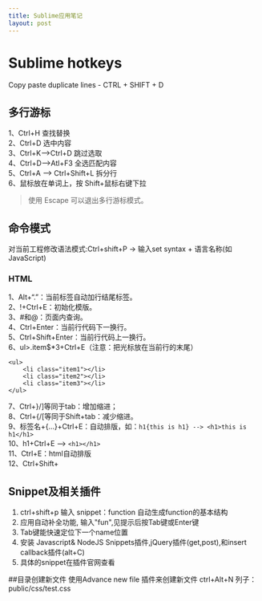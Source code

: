 ```yaml
---
title: Sublime应用笔记
layout: post
---
```


# Sublime hotkeys
Copy paste duplicate lines - CTRL + SHIFT + D

## 多行游标
1、Ctrl+H 查找替换  
2、Ctrl+D 选中内容  
3、Ctrl+K-->Ctrl+D 跳过选取  
4、Ctrl+D-->Atl+F3 全选匹配内容  
5、Ctrl+A --> Ctrl+Shift+L 拆分行  
6、鼠标放在单词上，按 Shift+鼠标右键下拉  

> 使用 Escape 可以退出多行游标模式。

## 命令模式 
对当前工程修改语法模式:Ctrl+shift+P -> 输入set syntax + 语言名称(如JavaScript)

### HTML
1、Alt+“.”：当前标签自动加行结尾标签。  
2、!+Ctrl+E：初始化模版。  
3、#和@：页面内查询。  
4、Ctrl+Enter：当前行代码下一换行。  
5、Ctrl+Shift+Enter：当前行代码上一换行。  
6、ul>.item$*3+Ctrl+E（注意：把光标放在当前行的末尾）  

```
<ul>
	<li class="item1"></li>
	<li class="item2"></li>
	<li class="item3"></li>
</ul>
```
7、Ctrl+}/]等同于tab：增加缩进；  
8、Ctrl+{/[等同于Shift+tab：减少缩进。  
9、标签名+{...}+Ctrl+E：自动排版，如：`h1{this is h1} --> <h1>this is h1</h1>`  
10、h1+Ctrl+E --> `<h1></h1>`  
11、Ctrl+E：html自动排版  
12、Ctrl+Shift+  

## Snippet及相关插件

1. ctrl+shift+p 输入 snippet：function 自动生成function的基本结构
2. 应用自动补全功能, 输入"fun",见提示后按Tab键或Enter键
3. Tab键能快速定位下一个name位置
4. 安装 Javascript& NodeJS Snippets插件,jQuery插件(get,post),和insert callback插件(alt+C)
5. 具体的snippet在插件官网查看

##目录创建新文件
使用Advance new file 插件来创建新文件 ctrl+Alt+N
列子：public/css/test.css
